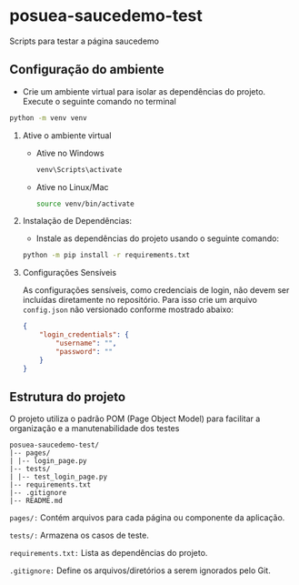 # posuea-saucedemo-test
Scripts para testar a página saucedemo

## Configuração do ambiente

* Crie um ambiente virtual para isolar as dependências do projeto. Execute o seguinte comando no terminal

```bash
python -m venv venv
```

1. Ative o ambiente virtual
  
    * Ative no Windows

        ```bash
        venv\Scripts\activate
        ```

    * Ative no Linux/Mac
        ```bash
        source venv/bin/activate
        ```

2. Instalação de Dependências:

    * Instale as dependências do projeto usando o seguinte comando:

    ```bash
    python -m pip install -r requirements.txt
    ```

3. Configurações Sensíveis

    As configurações sensíveis, como credenciais de login, não devem ser incluídas diretamente no repositório. Para isso crie um arquivo `config.json` não versionado conforme mostrado abaixo: 


    ```json
    {
        "login_credentials": {
            "username": "",
            "password": ""
        }
    }
    ```

## Estrutura do projeto

O projeto utiliza o padrão POM (Page Object Model) para facilitar a organização e a manutenabilidade dos testes

```plaintext
posuea-saucedemo-test/
|-- pages/
| |-- login_page.py
|-- tests/
| |-- test_login_page.py
|-- requirements.txt
|-- .gitignore
|-- README.md
```

`pages/:` Contém arquivos para cada página ou componente da aplicação.

`tests/:` Armazena os casos de teste.

`requirements.txt:` Lista as dependências do projeto.

`.gitignore:` Define os arquivos/diretórios a serem ignorados pelo Git.